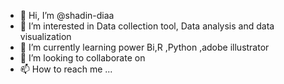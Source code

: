 - 👋 Hi, I’m @shadin-diaa
- 👀 I’m interested in Data collection tool, Data analysis and data visualization
- 🌱 I’m currently learning power Bi,R ,Python ,adobe illustrator
- 💞️ I’m looking to collaborate on 
- 📫 How to reach me ...

<!---
shadin-diaa/shadin-diaa is a ✨ special ✨ repository because its `README.md` (this file) appears on your GitHub profile.
You can click the Preview link to take a look at your changes.
--->
